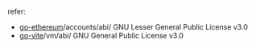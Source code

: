  refer:
 - [go-ethereum](https://github.com/ethereum/go-ethereum)/accounts/abi/ GNU Lesser General Public License v3.0
 - [go-vite](https://github.com/vitelabs/go-vite)/vm/abi/ GNU General Public License v3.0
 